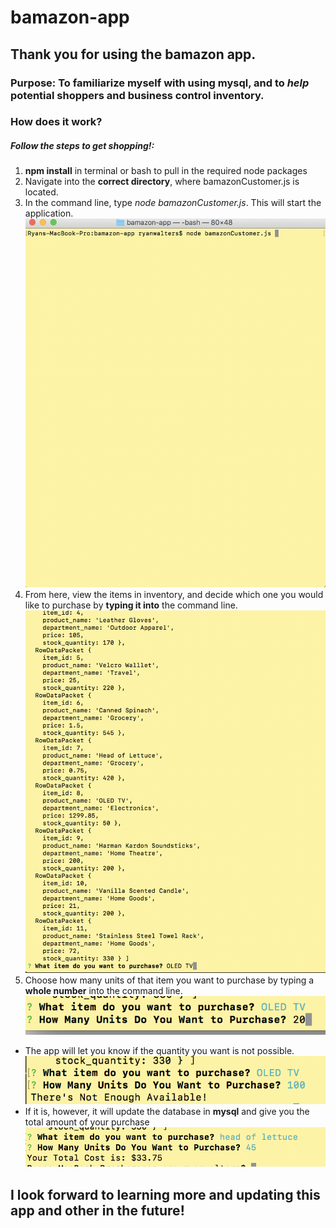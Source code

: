 # bamazon-app


## Thank you for using the bamazon app. 

### Purpose: To familiarize myself with using **mysql**, and to *help* potential shoppers and business control inventory. 

### How does it work? 
##### Follow the steps to get shopping!: 

1. **npm install** in terminal or bash to pull in the required node packages 
2. Navigate into the **correct directory**, where bamazonCustomer.js is located. 
3. In the command line, type *node bamazonCustomer.js*. This will start the application. 
![Node Command](nodeCommand.png)
4. From here, view the items in inventory, and decide which one you would like to purchase by **typing it into** the command line. 
![First Prompt](firstPrompt.png)
5. Choose how many units of that item you want to purchase by typing a **whole number** into the command line. 
![Second Prompt](secondPrompt.png)

* The app will let you know if the quantity you want is not possible.
![Impossible](notPossible.png)
* If it is, however, it will update the database in **mysql** and give you the total amount of your purchase
![Approved Transaction](approved.png)


## I look forward to learning more and updating this app and other in the future! 
